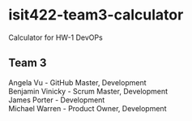 # isit422-team3-calculator
Calculator for HW-1 DevOPs

## Team 3
Angela Vu - GitHub Master, Development  
Benjamin Vinicky - Scrum Master, Development  
James Porter - Development  
Michael Warren - Product Owner, Development
